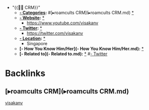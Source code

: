 - "{{👯‍♀️ CRM}}"
    - **[- Categories](- Categories.md):** #[▸roamcults CRM](▸roamcults CRM.md) [*](((iSkpYft_4)))
    - **[- Website](- Website.md):** [*](((wc3Lpb-j-)))
        - https://www.youtube.com/visakanv
    - **[- Twitter](- Twitter.md):** [*](((_Wq_oeemn)))
        - https://twitter.com/visakanv
    - **[- Location](- Location.md):** [*](((4q4LsdKRx)))
        - Singapore
    - **[- How You Know Him/Her](- How You Know Him/Her.md):** [*](((4F_aRrtVr)))
    - **[- Related to](- Related to.md):** [*](((ghyzm0VGE))) #[- Twitter](- Twitter.md)

# Backlinks
## [▸roamcults CRM](▸roamcults CRM.md)
[visakanv](visakanv.md)

